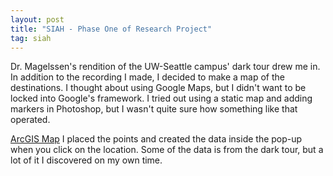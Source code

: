 ```yaml
---
layout: post
title: "SIAH - Phase One of Research Project"
tag: siah
---
```


Dr. Magelssen's rendition of the UW-Seattle campus' dark tour drew me in. In addition to the recording I made, I decided to make a map of the destinations. I thought about using Google Maps, but I didn't want to be locked into Google's framework. I tried out using a static map and adding markers in Photoshop, but I wasn't quite sure how something like that operated.

[ArcGIS Map](https://www.arcgis.com/home/item.html?id=5d35b3ee22bb4a229e58d4d2a14cd19b) I placed the points and created the data inside the pop-up when you click on the location. Some of the data is from the dark tour, but a lot of it I discovered on my own time.
